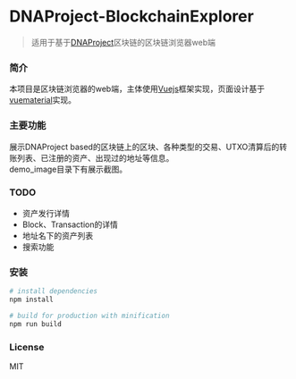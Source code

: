 # DNAProject-BlockchainExplorer

> 适用于基于[DNAProject](https://github.com/DNAProject/DNA)区块链的区块链浏览器web端

### 简介
本项目是区块链浏览器的web端，主体使用[Vuejs](https://vuejs.org)框架实现，页面设计基于[vuematerial](https://vuematerial.io)实现。

### 主要功能
展示DNAProject based的区块链上的区块、各种类型的交易、UTXO清算后的转账列表、已注册的资产、出现过的地址等信息。  
demo_image目录下有展示截图。

### TODO
- 资产发行详情  
- Block、Transaction的详情  
- 地址名下的资产列表 
- 搜索功能 
 

### 安装

``` bash
# install dependencies
npm install

# build for production with minification
npm run build

```

### License
MIT
